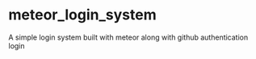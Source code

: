 meteor_login_system
===================

A simple login system built with meteor along with github authentication login
